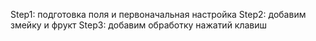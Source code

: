 Step1: подготовка поля и первоначальная настройка
Step2: добавим змейку и фрукт
Step3: добавим обработку нажатий клавиш
